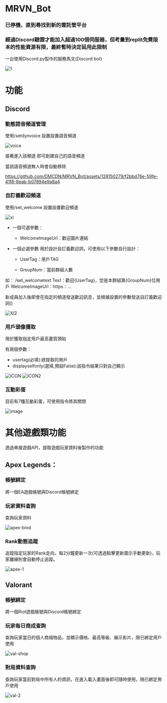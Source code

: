 # MRVN_Bot
### 已停機，直到尋找到新的雲託管平台
### 經過Discord驗證才能加入超過100個伺服器，但考量到replit免費版本的性能資源有限，最終暫時決定延用此限制


一台使用Discord.py製作的服務馬文(Discord bot)

![1](https://github.com/DMCDN/MRVN_Bot/assets/128150279/cacc2c46-a632-40ca-90f0-acb6db047fad)

# 功能

## Discord
### 動態語音頻道管理

使用/setdynvoice 設置設置語音頻道

![voice](https://github.com/DMCDN/MRVN_Bot/assets/128150279/a6764831-fb18-4cb5-b525-5b7b2fed65b4)

接著進入該頻道 即可創建自己的語音頻道

當該語音頻道無人時會自動移除

https://github.com/DMCDN/MRVN_Bot/assets/128150279/f2bbd76e-59fe-41f8-8eab-b07894e9a8a4


### 自訂義歡迎頻道
使用/set_welcome 設置設置歡迎頻道

![xi](https://github.com/DMCDN/MRVN_Bot/assets/128150279/ef15d560-e5ac-4cde-af62-2c95dd66783e)

  * 一個可選參數：
  
    - WelcomeImageUrl：歡迎圖片連結 
      
  * 一個必選參數
     用於設計自訂義歡迎詞，可使用以下參數自行設計：
  
    - UserTag：用戶TAG
      
    - GroupNum：當前群組人數
      
  如： /set_welcometext Text：歡迎{UserTag}，您是本群組第{GroupNum}位用戶 WelcomeImageUrl：https：...
  
  新成員加入後即會在指定的頻道發送歡迎訊息，並根據設置的參數發送自訂義歡迎詞()

![XI2](https://github.com/DMCDN/MRVN_Bot/assets/128150279/5057448b-50fd-4860-b03a-98dbbcc602d6)

### 用戶頭像獲取
用於獲取指定用戶最高畫質頭貼

有兩個參數：
* usertag(必填):欲提取的用戶
* displayselfonly(選填,預設False):該指令結果只對自己顯示

![ICON](https://github.com/DMCDN/MRVN_Bot/assets/128150279/fd27f9c5-728a-4646-9b23-8f1562fb3397)
![ICON2](https://github.com/DMCDN/MRVN_Bot/assets/128150279/cbe948b5-674f-46d5-a139-878c61899e5c)

### 互動彩蛋

目前有7種互動彩蛋，可使用指令將其關閉

![image](https://github.com/DMCDN/MRVN_Bot/assets/128150279/2fbc3d1d-1115-4a3a-b9a9-596ab377765a)

# 其他遊戲類功能

透過串接遊戲API，提取遊戲玩家資料後製作的功能

## Apex Legends：
### 帳號綁定

將一個EA遊戲帳號與Discord帳號綁定
  
    
### 玩家資料查詢

查詢玩家資料

![apex-bind](https://github.com/DMCDN/MRVN_Bot/assets/128150279/c3ea8155-a2b7-448a-b046-8cd741182a44)

### Rank動態追蹤

追蹤指定玩家的Rank走向，每2分鐘更新一次(可透過點擊更新圖示手動更新)，玩家離線則會自動停止追蹤。

![apex-1](https://github.com/DMCDN/MRVN_Bot/assets/128150279/db97b699-209b-4b0d-8a59-2b8943ee2c36)

## Valorant
 ### 帳號綁定

將一個Riot遊戲帳號與Discord帳號綁定

### 玩家每日商成查詢

查詢玩家當日的個人商城物品，並顯示價格、最高等級、展示影片，限已綁定用戶使用
  
![val-shop](https://github.com/DMCDN/MRVN_Bot/assets/128150279/e4c0e70d-7d61-4c4a-9876-70ba2ee514a5)


### 對局資料查詢


查詢玩家當前對局中所有人的資訊，在進入載入畫面後即可隨時使用，限已綁定用戶使用
      
![val-2](https://github.com/DMCDN/MRVN_Bot/assets/128150279/e17e9986-304f-4fcc-8e0a-e1665f9eeb3a)


